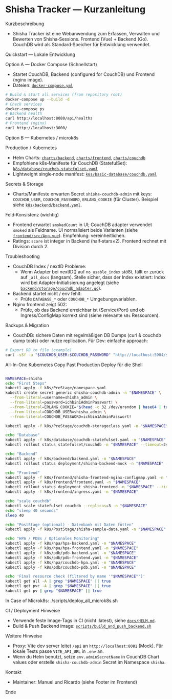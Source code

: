 # Shisha Tracker — Kurzanleitung

Kurzbeschreibung
- Shisha Tracker ist eine Webanwendung zum Erfassen, Verwalten und Bewerten von Shisha‑Sessions. Frontend (Vue) + Backend (Go). CouchDB wird als Standard‑Speicher für Entwicklung verwendet.

Quickstart — Lokale Entwicklung

Option A — Docker Compose (Schnellstart)
- Startet CouchDB, Backend (configured for CouchDB) und Frontend (nginx image).
- Dateien: [`docker-compose.yml`](docker-compose.yml:1)

```bash
# Build & start all services (from repository root)
docker-compose up --build -d
# Check services
docker-compose ps
# Backend health
curl http://localhost:8080/api/healthz
# Frontend (nginx)
curl http://localhost:3000/
```

Option B — Kubernetes / microk8s

Production / Kubernetes
- Helm Charts: [`charts/backend`](charts/backend/Chart.yaml:1), [`charts/frontend`](charts/frontend/Chart.yaml:1), [`charts/couchdb`](charts/couchdb/Chart.yaml:1)
- Empfohlene k8s‑Manifeste für CouchDB (StatefulSet): [`k8s/database/couchdb-statefulset.yaml`](k8s/database/couchdb-statefulset.yaml:1)
- Lightweight single‑node manifest: [`k8s/basic-database/couchdb.yaml`](k8s/basic-database/couchdb.yaml:1)

Secrets & Storage
- Charts/Manifeste erwarten Secret `shisha-couchdb-admin` mit keys: `COUCHDB_USER`, `COUCHDB_PASSWORD`, `ERLANG_COOKIE` (für Cluster). Beispiel siehe [`k8s/backend/backend.yaml`](k8s/backend/backend.yaml:31).

Feld‑Konsistenz (wichtig)
- Frontend erwartet `smokedCount` in UI; CouchDB adapter verwendet `smoked` als Feldname. UI normalisiert beide Varianten (siehe [`frontend/src/App.vue`](frontend/src/App.vue:230)). Empfehlung: vereinheitlichen.
- Ratings: `score` ist integer in Backend (half‑stars×2). Frontend rechnet mit Division durch 2.

Troubleshooting
- CouchDB Index / nextID Probleme:
  - Wenn Adapter bei nextID() auf `no_usable_index` stößt, fällt er zurück auf `_all_docs` (langsam). Stelle sicher, dass der Index existiert: Index wird bei Adapter‑Initialisierung angelegt (siehe [`backend/storage/couchdb_adapter.go`](backend/storage/couchdb_adapter.go:117)).
- Backend startet nicht / env fehlt:
  - Prüfe `DATABASE_*` oder `COUCHDB_*` Umgebungsvariablen.
- Nginx frontend zeigt 502:
  - Prüfe, ob das Backend erreichbar ist (Service/Port) und ob Ingress/ConfigMap korrekt sind (siehe relevante `k8s` Ressourcen).

Backups & Migration
- CouchDB: sichere Daten mit regelmäßigen DB Dumps (curl & couchdb dump tools) oder nutze replication. Für Dev: einfache approach:

```bash
# Export DB to file (example)
curl -sSf -u "$COUCHDB_USER:$COUCHDB_PASSWORD" "http://localhost:5984/shisha/_all_docs?include_docs=true" -o shisha-all.json
```

All-In-One Kubernetes Copy Past Production Deploy für die Shell
```bash

NAMESPACE=shisha
echo "First Steps"
kubectl apply -f k8s/PreStage/namespace.yaml
kubectl create secret generic shisha-couchdb-admin -n "$NAMESPACE" \
  --from-literal=username=shisha_admin \
  --from-literal=password=ichbin1AdminPasswort! \
  --from-literal=ERLANG_COOKIE="$(head -c 32 /dev/urandom | base64 | tr -dc 'a-zA-Z0-9' | cut -c1-64)" \
  --from-literal=COUCHDB_USER=shisha_admin \
  --from-literal=COUCHDB_PASSWORD=ichbin1AdminPasswort!

kubectl apply -f k8s/PreStage/couchdb-storageclass.yaml -n "$NAMESPACE"

echo "Database"
kubectl apply -f k8s/database/couchdb-statefulset.yaml -n "$NAMESPACE"
kubectl rollout status statefulset/couchdb -n "$NAMESPACE" --timeout=240s

echo "Backend"
kubectl apply -f k8s/backend/backend.yaml -n "$NAMESPACE"
kubectl rollout status deployment/shisha-backend-mock -n "$NAMESPACE" --timeout=120s

echo "Frontend"
kubectl apply -f k8s/frontend/shisha-frontend-nginx-configmap.yaml -n "$NAMESPACE"
kubectl apply -f k8s/frontend/frontend.yaml -n "$NAMESPACE"
kubectl rollout status deployment shisha-frontend -n "$NAMESPACE" --timeout=120s
kubectl apply -f k8s/frontend/ingress.yaml -n "$NAMESPACE"

echo "scale couchdb"
kubectl scale statefulset couchdb --replicas=3 -n "$NAMESPACE"
echo "sleep 40 seconds"
sleep 40

echo "PostStage (optional) - Datenbank mit Daten fütten"
kubectl apply -f k8s/PostStage/shisha-sample-data.yaml -n "$NAMESPACE"

echo "HPA / PDBs / Optionales Monitoring"
kubectl apply -f k8s/hpa/hpa-backend.yaml -n "$NAMESPACE"
kubectl apply -f k8s/hpa/hpa-frontend.yaml -n "$NAMESPACE"
kubectl apply -f k8s/pdb/pdb-backend.yaml -n "$NAMESPACE"
kubectl apply -f k8s/pdb/pdb-frontend.yaml -n "$NAMESPACE"
kubectl apply -f k8s/hpa/couchdb-hpa.yaml -n "$NAMESPACE"
kubectl apply -f k8s/pdb/couchdb-pdb.yaml -n "$NAMESPACE"

echo 'Final resource check (filtered by name '"$NAMESPACE"')'
kubectl get all -A | grep "$NAMESPACE" || true
kubectl get pvc -A | grep "$NAMESPACE" || true
kubectl get pv | grep "$NAMESPACE" || true


```

In Case of Microk8s: ./scripts/deploy_all_microk8s.sh

CI / Deployment Hinweise
- Verwende feste Image‑Tags in CI (nicht :latest), siehe [`docs/HELM.md`](docs/HELM.md:1).
- Build & Push Backend image: [`scripts/build_and_push_backend.sh`](scripts/build_and_push_backend.sh:1)

Weitere Hinweise
- Proxy: Vite dev server leitet `/api` an `http://localhost:8081` (Mock). Für lokale Tests passe `VITE_API_URL` in `.env` an.
- Wenn du Helm benutzt, setze `env.adminSecretName` in CouchDB Chart values oder erstelle `shisha-couchdb-admin` Secret im Namespace `shisha`.

Kontakt
- Maintainer: Manuel und Ricardo (siehe Footer im Frontend)

Ende
